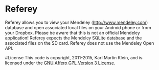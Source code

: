 # Referey
Referey allows you to view your Mendeley (http://www.mendeley.com) database and open associated local files on your Android phone or from your Dropbox. Please be aware that this is not an official Mendeley application!
Referey expects the Mendeley SQLite database and the associated files on the SD card. Referey does not use the Mendeley Open API.

#License
This code is copyright, 2011-2015, Karl Martin Klein, and is licensed
under the [GNU Affero GPL Version 3 License](http://www.gnu.org/licenses/agpl-3.0.en.html).
